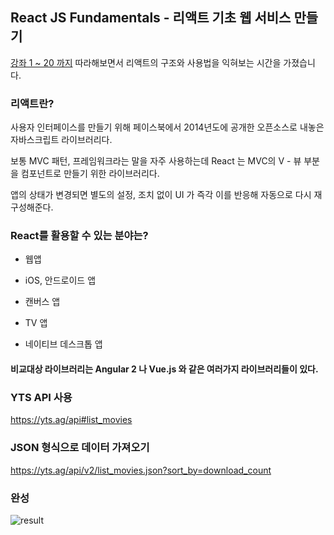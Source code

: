 ## React JS Fundamentals - 리액트 기초 웹 서비스 만들기

[강좌 1 ~ 20 까지](https://www.youtube.com/watch?v=sM2p1EqTlw4&list=PL7jH19IHhOLOFTVD4R8FeZWkwpVi8-9Fv&index=1) 따라해보면서 리액트의 구조와 사용법을 익혀보는 시간을 가졌습니다.

### 리액트란?

사용자 인터페이스를 만들기 위해 페이스북에서 2014년도에 공개한 오픈소스로 내놓은 자바스크립트 라이브러리다.

보통 MVC 패턴, 프레임워크라는 말을 자주 사용하는데 React 는 MVC의  V - 뷰 부분을 컴포넌트로 만들기 위한 라이브러리다.

앱의 상태가 변경되면 별도의 설정, 조치 없이 UI 가 즉각 이를 반응해 자동으로 다시 재구성해준다.

### React를 활용할 수 있는 분야는?

* 웹앱

* iOS, 안드로이드 앱

* 캔버스 앱

* TV 앱

* 네이티브 데스크톱 앱


#### 비교대상 라이브러리는 Angular 2 나 Vue.js 와 같은 여러가지 라이브러리들이 있다.

### YTS API 사용

https://yts.ag/api#list_movies

### JSON 형식으로 데이터 가져오기

https://yts.ag/api/v2/list_movies.json?sort_by=download_count

### 완성

![result](https://user-images.githubusercontent.com/20435620/31508057-d79cc462-afb7-11e7-96f7-3ca704d4d288.png)
